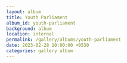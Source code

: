```yaml
---
layout: album
title: Youth Parliament
album_id: youth-parliament
background: album
location: internal
permalink: /gallery/albums/youth-parliament
date: 2023-02-28 10:00:00 +0530
categories: gallery album
---
```

